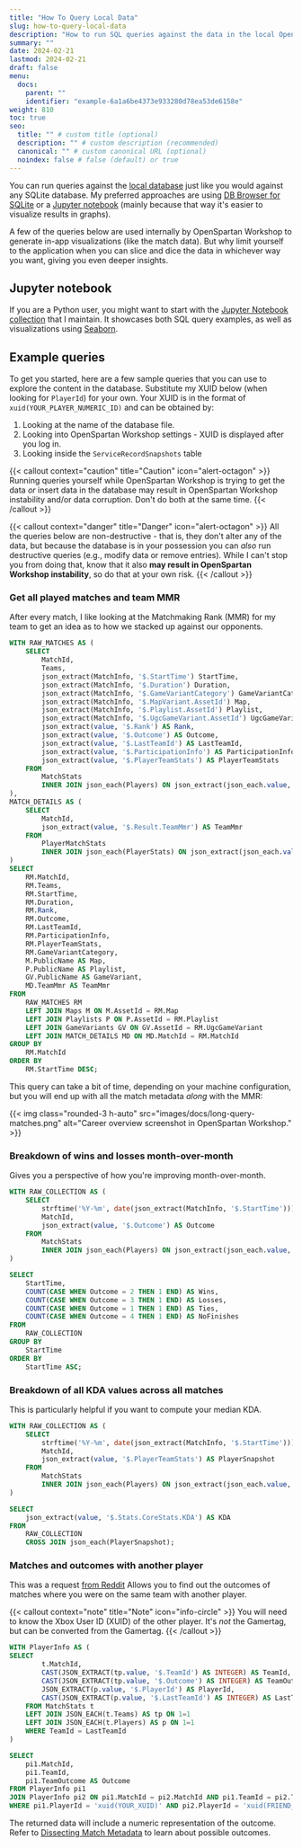 ```yaml
---
title: "How To Query Local Data"
slug: how-to-query-local-data
description: "How to run SQL queries against the data in the local OpenSpartan Workshop SQLite database."
summary: ""
date: 2024-02-21
lastmod: 2024-02-21
draft: false
menu:
  docs:
    parent: ""
    identifier: "example-6a1a6be4373e933280d78ea53de6158e"
weight: 810
toc: true
seo:
  title: "" # custom title (optional)
  description: "" # custom description (recommended)
  canonical: "" # custom canonical URL (optional)
  noindex: false # false (default) or true
---
```


You can run queries against the [local database](../understanding-the-local-database) just like you would against any SQLite database. My preferred approaches are using [DB Browser for SQLite](https://sqlitebrowser.org/) or a [Jupyter notebook](https://jupyter.org/) (mainly because that way it's easier to visualize results in graphs).

A few of the queries below are used internally by OpenSpartan Workshop to generate in-app visualizations (like the match data). But why limit yourself to the application when you can slice and dice the data in whichever way you want, giving you even deeper insights.

## Jupyter notebook

If you are a Python user, you might want to start with the [Jupyter Notebook collection](https://github.com/OpenSpartan/notebooks) that I maintain. It showcases both SQL query examples, as well as visualizations using [Seaborn](https://seaborn.pydata.org/).

## Example queries

To get you started, here are a few sample queries that you can use to explore the content in the database. Substitute my XUID below (when looking for `PlayerId`) for your own. Your XUID is in the format of `xuid(YOUR_PLAYER_NUMERIC_ID)` and can be obtained by:

1. Looking at the name of the database file.
2. Looking into OpenSpartan Workshop settings - XUID is displayed after you log in.
3. Looking inside the `ServiceRecordSnapshots` table

{{< callout context="caution" title="Caution" icon="alert-octagon" >}}
Running queries yourself while OpenSpartan Workshop is trying to get the data _or_ insert data in the database may result in OpenSpartan Workshop instability and/or data corruption. Don't do both at the same time.
{{< /callout >}}

{{< callout context="danger" title="Danger" icon="alert-octagon" >}}
All the queries below are non-destructive - that is, they don't alter any of the data, but because the database is in your possession you can _also_ run destructive queries (e.g., modify data or remove entries). While I can't stop you from doing that, know that it also **may result in OpenSpartan Workshop instability**, so do that at your own risk.
{{< /callout >}}

### Get all played matches and team MMR

After every match, I like looking at the Matchmaking Rank (MMR) for my team to get an idea as to how we stacked up against our opponents.

```sql
WITH RAW_MATCHES AS (
    SELECT
        MatchId,
        Teams,
        json_extract(MatchInfo, '$.StartTime') StartTime,
        json_extract(MatchInfo, '$.Duration') Duration,
        json_extract(MatchInfo, '$.GameVariantCategory') GameVariantCategory,
        json_extract(MatchInfo, '$.MapVariant.AssetId') Map,
        json_extract(MatchInfo, '$.Playlist.AssetId') Playlist,
        json_extract(MatchInfo, '$.UgcGameVariant.AssetId') UgcGameVariant,
        json_extract(value, '$.Rank') AS Rank,
        json_extract(value, '$.Outcome') AS Outcome,
        json_extract(value, '$.LastTeamId') AS LastTeamId,
        json_extract(value, '$.ParticipationInfo') AS ParticipationInfo,
        json_extract(value, '$.PlayerTeamStats') AS PlayerTeamStats
    FROM
        MatchStats
        INNER JOIN json_each(Players) ON json_extract(json_each.value, '$.PlayerId') = "xuid(YOUR_XUID)"
),
MATCH_DETAILS AS (
    SELECT
        MatchId,
        json_extract(value, '$.Result.TeamMmr') AS TeamMmr
    FROM
        PlayerMatchStats
        INNER JOIN json_each(PlayerStats) ON json_extract(json_each.value, '$.Id') = "xuid(YOUR_XUID)"
)
SELECT
    RM.MatchId,
    RM.Teams,
    RM.StartTime,
    RM.Duration,
    RM.Rank,
    RM.Outcome,
    RM.LastTeamId,
    RM.ParticipationInfo,
    RM.PlayerTeamStats,
    RM.GameVariantCategory,
    M.PublicName AS Map,
    P.PublicName AS Playlist,
    GV.PublicName AS GameVariant,
    MD.TeamMmr AS TeamMmr
FROM
    RAW_MATCHES RM
    LEFT JOIN Maps M ON M.AssetId = RM.Map
    LEFT JOIN Playlists P ON P.AssetId = RM.Playlist
    LEFT JOIN GameVariants GV ON GV.AssetId = RM.UgcGameVariant
    LEFT JOIN MATCH_DETAILS MD ON MD.MatchId = RM.MatchId
GROUP BY
    RM.MatchId
ORDER BY
    RM.StartTime DESC;
```

This query can take a bit of time, depending on your machine configuration, but you will end up with all the match metadata _along_ with the MMR:

{{< img class="rounded-3 h-auto" src="images/docs/long-query-matches.png" alt="Career overview screenshot in OpenSpartan Workshop." >}}

### Breakdown of wins and losses month-over-month

Gives you a perspective of how you're improving month-over-month.

```sql
WITH RAW_COLLECTION AS (
    SELECT
        strftime('%Y-%m', date(json_extract(MatchInfo, '$.StartTime'))) AS StartTime,
        MatchId,
        json_extract(value, '$.Outcome') AS Outcome
    FROM
        MatchStats
        INNER JOIN json_each(Players) ON json_extract(json_each.value, '$.PlayerId') = 'xuid(YOUR_XUID)'
)

SELECT
    StartTime,
    COUNT(CASE WHEN Outcome = 2 THEN 1 END) AS Wins,
    COUNT(CASE WHEN Outcome = 3 THEN 1 END) AS Losses,
    COUNT(CASE WHEN Outcome = 1 THEN 1 END) AS Ties,
    COUNT(CASE WHEN Outcome = 4 THEN 1 END) AS NoFinishes
FROM
    RAW_COLLECTION
GROUP BY
    StartTime
ORDER BY
    StartTime ASC;
```

### Breakdown of all KDA values across all matches

This is particularly helpful if you want to compute your median KDA.

```sql
WITH RAW_COLLECTION AS (
    SELECT
        strftime('%Y-%m', date(json_extract(MatchInfo, '$.StartTime'))) AS StartTime,
        MatchId,
        json_extract(value, '$.PlayerTeamStats') AS PlayerSnapshot
    FROM
        MatchStats
        INNER JOIN json_each(Players) ON json_extract(json_each.value, '$.PlayerId') = 'xuid(YOUR_XUID)'
)

SELECT
    json_extract(value, '$.Stats.CoreStats.KDA') AS KDA
FROM
    RAW_COLLECTION
    CROSS JOIN json_each(PlayerSnapshot);
```

### Matches and outcomes with another player

This was a request [from Reddit](https://www.reddit.com/r/CompetitiveHalo/comments/1b3be4g/comment/kswun4h/?utm_source=reddit&utm_medium=web2x&context=3) Allows you to find out the outcomes of matches where you were on the same team with another player.

{{< callout context="note" title="Note" icon="info-circle" >}}
You will need to know the Xbox User ID (XUID) of the other player. It's _not_ the Gamertag, but can be converted from the Gamertag.
{{< /callout >}}

```sql
WITH PlayerInfo AS (
SELECT
        t.MatchId,
        CAST(JSON_EXTRACT(tp.value, '$.TeamId') AS INTEGER) AS TeamId,
        CAST(JSON_EXTRACT(tp.value, '$.Outcome') AS INTEGER) AS TeamOutcome,
        JSON_EXTRACT(p.value, '$.PlayerId') AS PlayerId,
        CAST(JSON_EXTRACT(p.value, '$.LastTeamId') AS INTEGER) AS LastTeamId
    FROM MatchStats t
    LEFT JOIN JSON_EACH(t.Teams) AS tp ON 1=1
    LEFT JOIN JSON_EACH(t.Players) AS p ON 1=1
    WHERE TeamId = LastTeamId
)

SELECT
    pi1.MatchId,
    pi1.TeamId,
    pi1.TeamOutcome AS Outcome
FROM PlayerInfo pi1
JOIN PlayerInfo pi2 ON pi1.MatchId = pi2.MatchId AND pi1.TeamId = pi2.TeamId
WHERE pi1.PlayerId = 'xuid(YOUR_XUID)' AND pi2.PlayerId = 'xuid(FRIEND_XUID)' AND pi1.PlayerId != pi2.PlayerId;
```

The returned data will include a numeric representation of the outcome. Refer to [Dissecting Match Metadata](/docs/workshop/advanced/dissecting-match-metadata/) to learn about possible outcomes.
